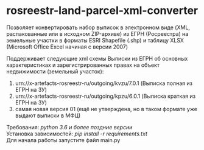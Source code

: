 # rosreestr-land-parcel-xml-converter
Позволяет конвертировать набор выписок в электронном виде (XML, распакованные или в исходном ZIP-архиве) из ЕГРН (Росреестра) на земельные участки в форматы ESRI Shapefile (.shp) и таблицу XLSX (Microsoft Office Excel начиная с версии 2007)

Поддерживает следующие xml схемы Выписки из ЕГРН об основных характеристиках и зарегистрированных правах на объект недвижимости (земельный участок):
1. urn://x-artefacts-rosreestr-ru/outgoing/kvzu/7.0.1 (Выписка полная из ЕГРН на ЗУ)
2. urn://x-artefacts-rosreestr-ru/outgoing/kpzu/6.0.1 (Выписка краткая из ЕГРН на ЗУ)
3. самая новая версия 01 (ещё не утверждена, но в таком формате уже выдают выписки в МФЦ)

Требования: *python 3.6 и более поздние версии*  
Установка зависимостей: *pip install -r requirements.txt*  
Для начала работы запустите файл main.py  

